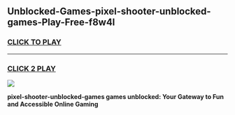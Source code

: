 
## Unblocked-Games-pixel-shooter-unblocked-games-Play-Free-f8w4l
<h3>
<a href="https://premium76.site?title=pixel-shooter-unblocked-games&ref=10A">CLICK TO PLAY</a></h3>
<hr>

<h3>
<a href="https://premium76.site?title=pixel-shooter-unblocked-games&ref=10A">CLICK 2 PLAY</a>
  
</h3>

<a href="https://premium76.site?title=pixel-shooter-unblocked-games&ref=10A"><img src="https://clearcache.store/games.png"></a>


**pixel-shooter-unblocked-games games unblocked: Your Gateway to Fun and Accessible Online Gaming**
